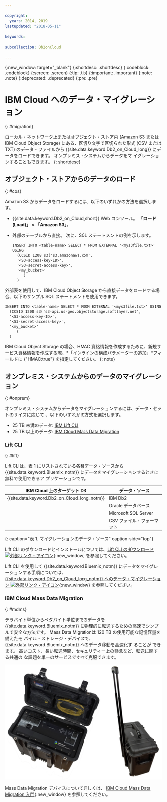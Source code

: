 ```yaml
---

copyright:
  years: 2014, 2019
lastupdated: "2018-05-11"

keywords: 

subcollection: Db2onCloud

---
```


<!-- Attribute definitions --> 
{:new_window: target="_blank"}
{:shortdesc: .shortdesc}
{:codeblock: .codeblock}
{:screen: .screen}
{:tip: .tip}
{:important: .important}
{:note: .note}
{:deprecated: .deprecated}
{:pre: .pre}

# IBM Cloud へのデータ・マイグレーション
{: #migration}

ローカル・ネットワーク上またはオブジェクト・ストア内 (Amazon S3 または IBM Cloud Object
Storage) にある、区切り文字で区切られた形式 (CSV または TXT) のデータ・ファイルから
{{site.data.keyword.Db2_on_Cloud_long}} にデータをロードできます。 オンプレミス・システムからデータをマ
イグレーションすることもできます。
{: shortdesc}

## オブジェクト・ストアからのデータのロード
{: #cos}

Amazon S3 からデータをロードするには、以下のいずれかの方法を選択します。
  * {{site.data.keyword.Db2_on_Cloud_short}} Web コンソール。 **「ロード (Load)」 > 「Amazon S3」**。 
  * 外部のテーブルから直接。 次に、SQL ステートメントの例を示します。

    ```
    INSERT INTO <table-name> SELECT * FROM EXTERNAL '<mys3file.txt>' USING
      (CCSID 1208 s3('s3.amazonaws.com', 
      '<S3-access-key-ID>',
      '<S3-secret-access-key>', 
      '<my_bucket>'
         )
      )      
    ```

外部表を使用して、IBM Cloud Object Storage から直接データをロードする場合、以下のサンプル
SQL ステートメントを使用できます。

```
INSERT INTO <table-name> SELECT * FROM EXTERNAL '<mys3file.txt>' USING
  (CCSID 1208 s3('s3-api.us-geo.objectstorage.softlayer.net', 
  '<S3-access-key-ID>',
  '<S3-secret-access-key>', 
  '<my_bucket>'
     )
  )      
```

IBM Cloud Object Storage の場合、HMAC 資格情報を作成するために、新規サービス資格情報を作成する際、*「インラインの構成パラメーターの追加」*フィールドに {"HMAC:true"} を指定してください。
{: note}

## オンプレミス・システムからのデータのマイグレーション
{: #onprem}

オンプレミス・システムからデータをマイグレーションするには、データ・セットのサイズに応じて
、以下のいずれかの方式を選択します。
* 25 TB 未満のデータ: [IBM Lift CLI](#lift)
* 25 TB 以上のデータ: [IBM Cloud Mass Data
Migration](#mdms)

### Lift CLI
{: #lift}

Lift CLIは、表 1 にリストされている各種データ・ソースから
{{site.data.keyword.Bluemix_notm}} にデータをマイグレーションするときに無料で使用できるア
プリケーションです。 

| IBM Cloud 上のターゲット DB | データ・ソース |
|------------------------------|-------------|
| {{site.data.keyword.Db2_on_Cloud_long_notm}}   | IBM Db2 |
|                              | Oracle データベース |
|                              | Microsoft SQL Server |
|                              | CSV ファイル・フォーマット |
{: caption="表 1. マイグレーションのデータ・ソース" caption-side="top"}

Lift CLI のダウンロードとインストールについては、[Lift CLI のダウンロード![外部リンク・アイコン](../../icons/launch-glyph.svg "外部リンク・アイコン")](https://lift.ng.bluemix.net/#download){:new_window} を参照してください。


Lift CLI を使用して {{site.data.keyword.Bluemix_notm}} にデータをマイグレーションする手順については、[{{site.data.keyword.Db2_on_Cloud_long_notm}} へのデータ・マイグレーション
![外部リンク・アイコン](../../icons/launch-glyph.svg "外部リンク・アイコン")](https://lift.ng.bluemix.net/#docs){:new_window} を参照してください。

### IBM Cloud Mass Data Migration
{: #mdms}

テラバイト単位からペタバイト単位までのデータを {{site.data.keyword.Bluemix_notm}}
に物理的に転送するための高速でシンプルで安全な方法です。 Mass Data Migrationは 120 TB の使用可能な記憶容量を備えたモ
バイル・ストレージ・デバイスで、{{site.data.keyword.Bluemix_notm}} へのデータ移動を高速化す
ることが
できます。 高いコスト、長い転送時間、セキュリティー上の懸念など、転送に関する共通の
な課題を単一のサービスですべて克服できます。

![Mass Data Migration デバイスの外観](images/mdms.svg)

Mass Data Migration デバイスについて詳しくは、
[IBM
Cloud Mass Data Migration 入門](/docs/infrastructure/mass-data-migration/index.html#getting-started-with-ibm-cloud-mass-data-migration){:new_window} を参照してください。

